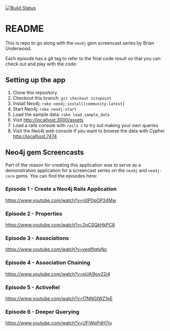 [![Build Status](https://secure.travis-ci.org/neo4j-examples/asset_portal.png?branch=master)](http://travis-ci.org/neo4j-examples/asset_portal) 

# README

This is repo to go along with the `neo4j` gem screencast series by Brian Underwood.  

Each episode has a git tag to refer to the final code result so that you can check out and play with the code.

## Setting up the app

 1. Clone this repository
 2. Checkout this branch: `git checkout sitepoint`
 3. Install Neo4j: `rake neo4j:install[community-latest]`
 4. Start Neo4j: `rake neo4j:start`
 5. Load the sample data: `rake load_sample_data`
 6. Visit [http://localhost:3000/assets](http://localhost:3000/assets)
 7. Load a rails console with `rails c` to try out making your own queries
 8. Visit the Neo4j web console if you want to browse the data with Cypher [http://localhost:7474](http://localhost:7474)

## Neo4j gem Screencasts

Part of the reason for creating this application was to serve as a demonstration application for a screencast series on the `neo4j` and `neo4j-core` gems.  You can find the episodes here:

### Episode 1 - Create a Neo4j Rails Application

https://www.youtube.com/watch?v=n0P0pOP34Mw

### Episode 2 - Properties

https://www.youtube.com/watch?v=2pCSQkHkPC8

### Episode 3 - Associations

https://www.youtube.com/watch?v=veqIfIqtoNc

### Episode 4 - Association Chaining

https://www.youtube.com/watch?v=pUAl9ov22j4

### Episode 5 - ActiveRel

https://www.youtube.com/watch?v=f7NNGIWZ1pE

### Episode 6 - Deeper Querying

https://www.youtube.com/watch?v=UFiWqPdH7io